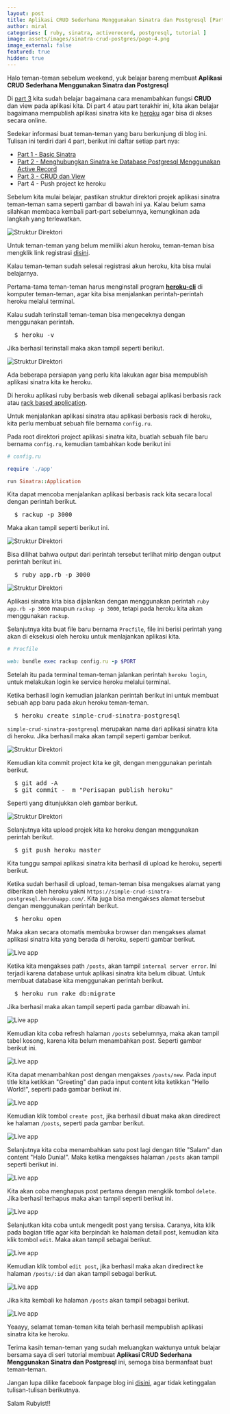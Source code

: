 ```yaml
---
layout: post
title: Aplikasi CRUD Sederhana Menggunakan Sinatra dan Postgresql [Part 4] END
author: miral
categories: [ ruby, sinatra, activerecord, postgresql, tutorial ]
image: assets/images/sinatra-crud-postgres/page-4.png
image_external: false
featured: true
hidden: true
---
```


Halo teman-teman sebelum weekend, yuk belajar bareng membuat **Aplikasi CRUD Sederhana Menggunakan Sinatra dan Postgresql**

Di [part 3](/2018/11/02/aplikasi-crud-sederhana-menggunakan-sinatra-dan-postgresql-part-3) kita sudah belajar bagaimana cara menambahkan fungsi **CRUD** dan view pada aplikasi kita. Di part 4 atau part terakhir ini, kita akan belajar bagaimana mempublish aplikasi sinatra kita ke [heroku](https://id.heroku.com/login) agar bisa di akses secara online.

Sedekar informasi buat teman-teman yang baru berkunjung di blog ini. Tulisan ini terdiri dari 4 part, berikut ini daftar setiap part nya:

+ [Part 1 - Basic Sinatra](/2018/10/25/membuat-simple-crud-dengan-sinatra-dan-postgresql-part-1)
+ [Part 2 - Menghubungkan Sinatra ke Database Postgresql Menggunakan Active Record](/2018/10/27/aplikasi-crud-sederhana-menggunakan-sinatra-dan-postgresql-part-2)
+ [Part 3 - CRUD dan View](/2018/11/02/aplikasi-crud-sederhana-menggunakan-sinatra-dan-postgresql-part-3)
+ Part 4 - Push project ke heroku

Sebelum kita mulai belajar, pastikan struktur direktori projek aplikasi sinatra teman-teman sama seperti gambar di bawah ini ya. Kalau belum sama silahkan membaca kembali part-part sebelumnya, kemungkinan ada langkah yang terlewatkan.

![Struktur Direktori]({{site.url}}/assets/images/sinatra-crud-postgres/Screenshot_2018-11-01_22-36-21.png)

Untuk teman-teman yang belum memiliki akun heroku, teman-teman bisa mengklik link registrasi [disini](https://signup.heroku.com/login).

Kalau teman-teman sudah selesai registrasi akun heroku, kita bisa mulai belajarnya.

Pertama-tama teman-teman harus menginstall program [**heroku-cli**](https://devcenter.heroku.com/articles/heroku-cli#download-and-install) di komputer teman-teman, agar kita bisa menjalankan perintah-perintah heroku melalui terminal.

Kalau sudah terinstall teman-teman bisa mengeceknya dengan menggunakan perintah.

<pre>
  $ heroku -v
</pre>

Jika berhasil terinstall maka akan tampil seperti berikut.

![Struktur Direktori]({{site.url}}/assets/images/sinatra-crud-postgres/Screenshot_2018-11-02_05-57-13.png)

Ada beberapa persiapan yang perlu kita lakukan agar bisa mempublish aplikasi sinatra kita ke heroku.

Di heroku aplikasi ruby berbasis web dikenali sebagai aplikasi berbasis rack atau [rack based application](https://devcenter.heroku.com/articles/rack).

Untuk menjalankan aplikasi sinatra atau aplikasi berbasis rack di heroku, kita perlu membuat sebuah file bernama `config.ru`.

Pada root direktori project aplikasi sinatra kita, buatlah sebuah file baru bernama `config.ru`, kemudian tambahkan kode berikut ini

```ruby
# config.ru

require './app'

run Sinatra::Application
```

Kita dapat mencoba menjalankan aplikasi berbasis rack kita secara local dengan perintah berikut.

<pre>
  $ rackup -p 3000
</pre>

Maka akan tampil seperti berikut ini.

![Struktur Direktori]({{site.url}}/assets/images/sinatra-crud-postgres/Screenshot_2018-11-02_06-14-33.png)

Bisa dilihat bahwa output dari perintah tersebut terlihat mirip dengan output perintah berikut ini.

<pre>
  $ ruby app.rb -p 3000
</pre>

![Struktur Direktori]({{site.url}}/assets/images/sinatra-crud-postgres/Screenshot_2018-11-02_06-14-22.png)

Aplikasi sinatra kita bisa dijalankan dengan menggunakan perintah `ruby app.rb -p 3000` maupun `rackup -p 3000`, tetapi pada heroku kita akan menggunakan `rackup`.

Selanjutnya kita buat file baru bernama `Procfile`, file ini berisi perintah yang akan di eksekusi oleh heroku untuk menlajankan aplikasi kita.

```ruby
# Procfile

web: bundle exec rackup config.ru -p $PORT
```

Setelah itu pada terminal teman-teman jalankan perintah `heroku login`, untuk melakukan login ke service heroku melalui terminal. 

Ketika berhasil login kemudian jalankan perintah berikut ini untuk membuat sebuah app baru pada akun heroku teman-teman.

<pre>
  $ heroku create simple-crud-sinatra-postgresql
</pre>

`simple-crud-sinatra-postgresql` merupakan nama dari aplikasi sinatra kita di heroku. Jika berhasil maka akan tampil seperti gambar berikut.

![Struktur Direktori]({{site.url}}/assets/images/sinatra-crud-postgres/Screenshot_2018-11-02_06-33-37.png)

Kemudian kita commit project kita ke git, dengan menggunakan perintah berikut.

<pre>
  $ git add -A
  $ git commit -  m "Perisapan publish heroku"
</pre>

Seperti yang ditunjukkan oleh gambar berikut.

![Struktur Direktori]({{site.url}}/assets/images/sinatra-crud-postgres/Screenshot_2018-11-02_06-37-02.png)

Selanjutnya kita upload projek kita ke heroku dengan menggunakan perintah berikut.

<pre>
  $ git push heroku master
</pre>

Kita tunggu sampai aplikasi sinatra kita berhasil di upload ke heroku, seperti berikut.

<script id="asciicast-bQmvKiFwIBrK078Nf2yZsLztS" src="https://asciinema.org/a/bQmvKiFwIBrK078Nf2yZsLztS.js" async></script>

Ketika sudah berhasil di upload, teman-teman bisa mengakses alamat yang diberikan oleh heroku yakni `https://simple-crud-sinatra-postgresql.herokuapp.com/`. Kita juga bisa mengakses alamat tersebut dengan menggunakan perintah berikut.

<pre>
  $ heroku open
</pre>

Maka akan secara otomatis membuka browser dan mengakses alamat aplikasi sinatra kita yang berada di heroku, seperti gambar berikut.

![Live app]({{site.url}}/assets/images/sinatra-crud-postgres/Screenshot_2018-11-02_06-45-18.png)

Ketika kita mengakses path `/posts`, akan tampil `internal server error`. Ini terjadi karena database untuk aplikasi sinatra kita belum dibuat. Untuk membuat database kita menggunakan perintah berikut.

<pre>
  $ heroku run rake db:migrate
</pre>

Jika berhasil maka akan tampil seperti pada gambar dibawah ini.

![Live app]({{site.url}}/assets/images/sinatra-crud-postgres/Screenshot_2018-11-02_06-49-47.png)

Kemudian kita coba refresh halaman `/posts` sebelumnya, maka akan tampil tabel kosong, karena kita belum menambahkan post. Seperti gambar berikut ini.

![Live app]({{site.url}}/assets/images/sinatra-crud-postgres/Screenshot_2018-11-02_06-52-18.png)

Kita dapat menambahkan post dengan mengakses `/posts/new`. Pada input title kita ketikkan "Greeting" dan pada input content kita ketikkan "Hello World!", seperti pada gambar berikut ini.

![Live app]({{site.url}}/assets/images/sinatra-crud-postgres/Screenshot_2018-11-02_06-54-33.png)

Kemudian klik tombol `create post`, jika berhasil dibuat maka akan diredirect ke halaman `/posts`, seperti pada gambar berikut.

![Live app]({{site.url}}/assets/images/sinatra-crud-postgres/Screenshot_2018-11-02_06-54-41.png)

Selanjutnya kita coba menambahkan satu post lagi dengan title "Salam" dan content "Halo Dunia!". Maka ketika mengakses halaman `/posts` akan tampil seperti berikut ini.

![Live app]({{site.url}}/assets/images/sinatra-crud-postgres/Screenshot_2018-11-02_06-55-09.png)

Kita akan coba menghapus post pertama dengan mengklik tombol `delete`. Jika berhasil terhapus maka akan tampil seperti berikut ini.

![Live app]({{site.url}}/assets/images/sinatra-crud-postgres/Screenshot_2018-11-02_06-55-17.png)

Selanjutkan kita coba untuk mengedit post yang tersisa. Caranya, kita klik pada bagian title agar kita berpindah ke halaman detail post, kemudian kita klik tombol `edit`. Maka akan tampil sebagai berikut.

![Live app]({{site.url}}/assets/images/sinatra-crud-postgres/Screenshot_2018-11-02_07-03-26.png)

Kemudian klik tombol `edit post`, jika berhasil maka akan diredirect ke halaman `/posts/:id` dan akan tampil sebagai berikut.

![Live app]({{site.url}}/assets/images/sinatra-crud-postgres/Screenshot_2018-11-02_07-03-39.png)

Jika kita kembali ke halaman `/posts` akan tampil sebagai berikut.

![Live app]({{site.url}}/assets/images/sinatra-crud-postgres/Screenshot_2018-11-02_07-03-45.png)

Yeaayy, selamat teman-teman kita telah berhasil mempublish aplikasi sinatra kita ke heroku.

Terima kasih teman-teman yang sudah meluangkan waktunya untuk belajar bersama saya di seri tutorial membuat **Aplikasi CRUD Sederhana Menggunakan Sinatra dan Postgresql** ini, semoga bisa bermanfaat buat teman-teman. 

Jangan lupa dilike facebook fanpage blog ini [disini](https://www.facebook.com/achmiral.id), agar tidak ketinggalan tulisan-tulisan berikutnya.

Salam Rubyist!!
